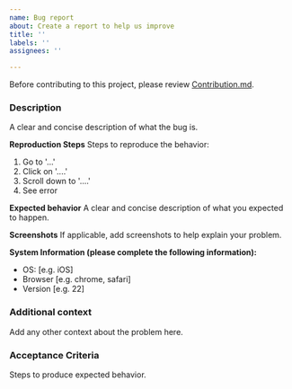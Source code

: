 ```yaml
---
name: Bug report
about: Create a report to help us improve
title: ''
labels: ''
assignees: ''

---
```


Before contributing to this project, please review [Contribution.md](https://github.com/nasa/mmt/blob/master/CONTRIBUTING.md).

### Description
A clear and concise description of what the bug is.

**Reproduction Steps**
Steps to reproduce the behavior:
1. Go to '...'
2. Click on '....'
3. Scroll down to '....'
4. See error

**Expected behavior**
A clear and concise description of what you expected to happen.

**Screenshots**
If applicable, add screenshots to help explain your problem.

**System Information (please complete the following information):**
 - OS: [e.g. iOS]
 - Browser [e.g. chrome, safari]
 - Version [e.g. 22]

### Additional context
Add any other context about the problem here.

### Acceptance Criteria
Steps to produce expected behavior.
